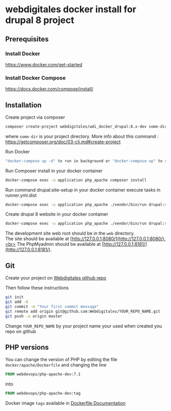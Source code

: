 # webdigitales docker install for drupal 8 project 


## Prerequisites

### Install Docker

https://www.docker.com/get-started

### Install Docker Compose

https://docs.docker.com/compose/install/

## Installation

Create project via composer

```bash
composer create-project webdigitales/wdi_docker_drupal:8.x-dev some-dir --no-interaction --no-install
```
where `some-dir` is your project directory. 
More info about this command : https://getcomposer.org/doc/03-cli.md#create-project

Run Docker

```bash
"docker-compose up -d" to run in background or "docker-compose up" to run in terminal tab
```

Run Composer install in your docker container

```bash
docker-compose exec -u application php_apache composer install 
```

Run command drupal:site-setup in your docker container execute tasks in runner.yml.dist

```bash
docker-compose exec -u application php_apache ./vendor/bin/run drupal:site-setup
```


Create drupal 8 website in your docker container

```bash
docker-compose exec -u application php_apache ./vendor/bin/run drupal:site-install
```

The development site web root should be in the `web` directory.<br>
The site should be available at [http://127.0.0.1:8080/](http://127.0.0.1:8080/).<br>
The PhpMyadmin should be available at [http://127.0.0.1:8181/](http://127.0.0.1:8181/).

## Git

Create your project on [Webdigitales github repo](https://github.com/Webdigitales?tab=repositories)

Then follow these instructions

```bash
git init
git add -A
git commit -m "Your first commit message"
git remote add origin git@github.com:Webdigitales/YOUR_REPO_NAME.git
git push -u origin master
```
Change `YOUR_REPO_NAME` by your project name your used when created you repo on github

## PHP versions

You can change the version of PHP by editing the file `docker/apache/Dockerfile` and changing the line

```dockerfile
FROM webdevops/php-apache-dev:7.1
```

into

```dockerfile
FROM webdevops/php-apache-dev:tag
```

Docker image `tags` available in [Dockerfile Documentation](https://dockerfile.readthedocs.io/en/latest/content/DockerImages/dockerfiles/php-apache-dev.html)
